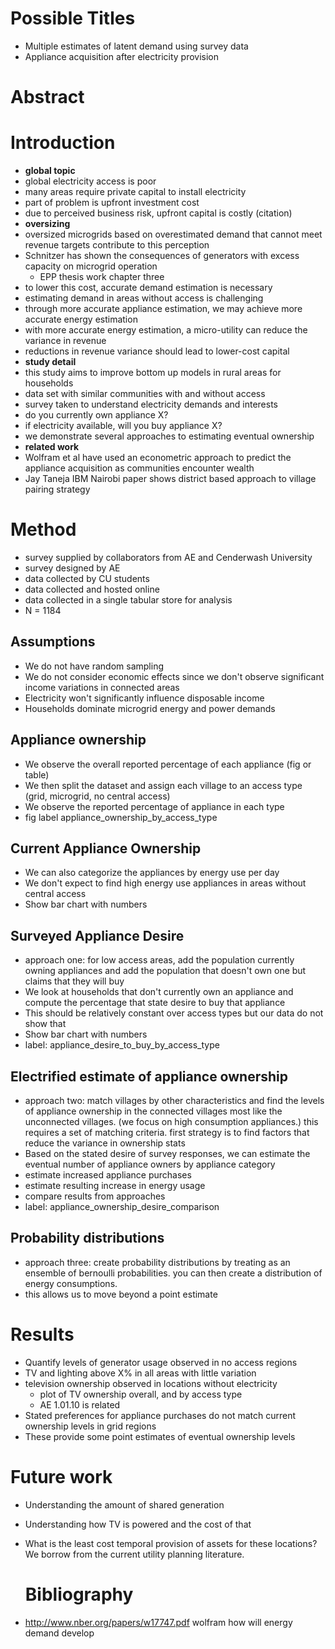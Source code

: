 # Possible Titles
- Multiple estimates of latent demand using survey data
- Appliance acquisition after electricity provision

# Abstract


# Introduction

- **global topic**
- global electricity access is poor
- many areas require private capital to install electricity
- part of problem is upfront investment cost
- due to perceived business risk, upfront capital is costly (citation)
- **oversizing**
- oversized microgrids based on overestimated demand that cannot meet
    revenue targets contribute to this perception
- Schnitzer has shown the consequences of generators with excess
    capacity on microgrid operation
    - EPP thesis work chapter three
- to lower this cost, accurate demand estimation is necessary
- estimating demand in areas without access is challenging
- through more accurate appliance estimation, we may achieve more
    accurate energy estimation
- with more accurate energy estimation, a micro-utility can reduce
    the variance in revenue
- reductions in revenue variance should lead to lower-cost capital
- **study detail**
- this study aims to improve bottom up models in rural areas for
    households
- data set with similar communities with and without access
- survey taken to understand electricity demands and interests
- do you currently own appliance X?
- if electricity available, will you buy appliance X?
- we demonstrate several approaches to estimating eventual ownership
- **related work**
- Wolfram et al have used an econometric approach to predict the
    appliance acquisition as communities encounter wealth
- Jay Taneja IBM Nairobi paper shows district based approach to village
    pairing strategy


# Method

<!-- TODO: look through summer 2014 notes for appliance schnitzer notes -->
- survey supplied by collaborators from AE and Cenderwash University
- survey designed by AE
- data collected by CU students
- data collected and hosted online
- data collected in a single tabular store for analysis
- N = 1184


## Assumptions
- We do not have random sampling
- We do not consider economic effects since we don't observe significant
    income variations in connected areas
- Electricity won't significantly influence disposable income
- Households dominate microgrid energy and power demands


## Appliance ownership

<!-- TODO: create notebooks that have these sections in them -->
- We observe the overall reported percentage of each appliance (fig or
    table)
- We then split the dataset and assign each village to an access type
    (grid, microgrid, no central access)
- We observe the reported percentage of appliance in each type
- fig label appliance_ownership_by_access_type


## Current Appliance Ownership

- We can also categorize the appliances by energy use per day
- We don't expect to find high energy use appliances in areas without
    central access
- Show bar chart with numbers


## Surveyed Appliance Desire

- approach one: for low access areas, add the population currently
    owning appliances and add the population that doesn't own one but
    claims that they will buy
- We look at households that don't currently own an appliance and
    compute the percentage that state desire to buy that appliance
- This should be relatively constant over access types but our data do
    not show that
- Show bar chart with numbers
- label: appliance_desire_to_buy_by_access_type


## Electrified estimate of appliance ownership

- approach two: match villages by other characteristics and find the
    levels of appliance ownership in the connected villages most like
    the unconnected villages.  (we focus on high consumption
    appliances.)  this requires a set of matching criteria.  first
    strategy is to find factors that reduce the variance in ownership
    stats
- Based on the stated desire of survey responses, we can estimate the
    eventual number of appliance owners by appliance category
- estimate increased appliance purchases
- estimate resulting increase in energy usage
- compare results from approaches
- label: appliance_ownership_desire_comparison


## Probability distributions

- approach three: create probability distributions by treating as an
    ensemble of bernoulli probabilities.  you can then create a
    distribution of energy consumptions.
- this allows us to move beyond a point estimate


# Results

- Quantify levels of generator usage observed in no access regions
- TV and lighting above X% in all areas with little variation
- television ownership observed in locations without electricity
    - plot of TV ownership overall, and by access type
    - AE 1.01.10 is related
- Stated preferences for appliance purchases do not match current
    ownership levels in grid regions
- These provide some point estimates of eventual ownership levels


# Future work
- Understanding the amount of shared generation
- Understanding how TV is powered and the cost of that
- What is the least cost temporal provision of assets for these
    locations?  We borrow from the current utility planning literature.

    # Bibliography
- http://www.nber.org/papers/w17747.pdf wolfram how will energy demand
    develop
